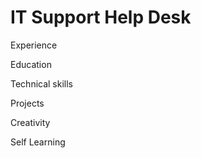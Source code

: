 # IT Support Help Desk

Experience 

Education 

Technical skills 

Projects 

Creativity 

Self Learning 




